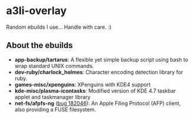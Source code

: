 a3li-overlay
============

Random ebuilds I use... Handle with care. :)

About the ebuilds
-----------------

* **app-backup/tartarus**: A flexible yet simple backup script using bash to wrap standard UNIX commands.
* **dev-ruby/charlock_holmes**: Character encoding detection library for ruby.
* **games-misc/xpenguins**: XPenguins with KDE4 support
* **kde-misc/plasma-icontasks**: Modified version of KDE 4.7 taskbar applet and taskmanager library
* **net-fs/afpfs-ng** ([bug 182046](https://bugs.gentoo.org/show_bug.cgi?id=182046)): An Apple Filing Protocol (AFP) client, also providing a FUSE filesystem.
